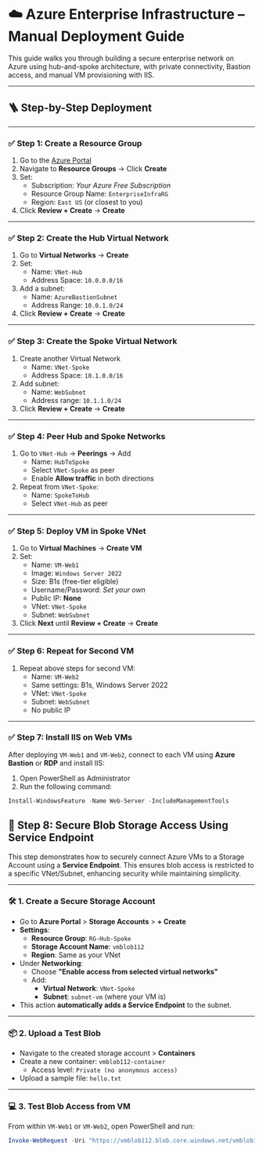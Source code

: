 # ☁️ Azure Enterprise Infrastructure – Manual Deployment Guide

This guide walks you through building a secure enterprise network on Azure using hub-and-spoke architecture, with private connectivity, Bastion access, and manual VM provisioning with IIS.

---

## 🪜 Step-by-Step Deployment

---

### ✅ Step 1: Create a Resource Group
1. Go to the [Azure Portal](https://portal.azure.com)
2. Navigate to **Resource Groups** → Click **Create**
3. Set:
   - Subscription: *Your Azure Free Subscription*
   - Resource Group Name: `EnterpriseInfraRG`
   - Region: `East US` (or closest to you)
4. Click **Review + Create** → **Create**

---

### ✅ Step 2: Create the Hub Virtual Network
1. Go to **Virtual Networks** → **Create**
2. Set:
   - Name: `VNet-Hub`
   - Address Space: `10.0.0.0/16`
3. Add a subnet:
   - Name: `AzureBastionSubnet`
   - Address Range: `10.0.1.0/24`
4. Click **Review + Create** → **Create**

---

### ✅ Step 3: Create the Spoke Virtual Network
1. Create another Virtual Network
   - Name: `VNet-Spoke`
   - Address Space: `10.1.0.0/16`
2. Add subnet:
   - Name: `WebSubnet`
   - Address range: `10.1.1.0/24`
3. Click **Review + Create** → **Create**

---

### ✅ Step 4: Peer Hub and Spoke Networks
1. Go to `VNet-Hub` → **Peerings** → Add
   - Name: `HubToSpoke`
   - Select `VNet-Spoke` as peer
   - Enable **Allow traffic** in both directions
2. Repeat from `VNet-Spoke`:
   - Name: `SpokeToHub`
   - Select `VNet-Hub` as peer

---

### ✅ Step 5: Deploy VM in Spoke VNet
1. Go to **Virtual Machines** → **Create VM**
2. Set:
   - Name: `VM-Web1`
   - Image: `Windows Server 2022`
   - Size: B1s (free-tier eligible)
   - Username/Password: *Set your own*
   - Public IP: **None**
   - VNet: `VNet-Spoke`
   - Subnet: `WebSubnet`
3. Click **Next** until **Review + Create** → **Create**

---

### ✅ Step 6: Repeat for Second VM
1. Repeat above steps for second VM:
   - Name: `VM-Web2`
   - Same settings: B1s, Windows Server 2022
   - VNet: `VNet-Spoke`
   - Subnet: `WebSubnet`
   - No public IP

---

### ✅ Step 7: Install IIS on Web VMs

After deploying `VM-Web1` and `VM-Web2`, connect to each VM using **Azure Bastion** or **RDP** and install IIS:

1. Open PowerShell as Administrator
2. Run the following command:

```powershell
Install-WindowsFeature -Name Web-Server -IncludeManagementTools

```



## 🔐 Step 8: Secure Blob Storage Access Using Service Endpoint

This step demonstrates how to securely connect Azure VMs to a Storage Account using a **Service Endpoint**. This ensures blob access is restricted to a specific VNet/Subnet, enhancing security while maintaining simplicity.

---

### 🛠️ 1. Create a Secure Storage Account

- Go to **Azure Portal** > **Storage Accounts** > **+ Create**
- **Settings**:
  - **Resource Group**: `RG-Hub-Spoke`
  - **Storage Account Name**: `vmblob112`
  - **Region**: Same as your VNet
- Under **Networking**:
  - Choose **"Enable access from selected virtual networks"**
  - Add:
    - **Virtual Network**: `VNet-Spoke`
    - **Subnet**: `subnet-vm` (where your VM is)
- This action **automatically adds a Service Endpoint** to the subnet.

---

### 📦 2. Upload a Test Blob

- Navigate to the created storage account > **Containers**
- Create a new container: `vmblob112-container`
  - Access level: `Private (no anonymous access)`
- Upload a sample file: `hello.txt`

---

### 💻 3. Test Blob Access from VM

From within `VM-Web1` or `VM-Web2`, open PowerShell and run:

```powershell
Invoke-WebRequest -Uri "https://vmblob112.blob.core.windows.net/vmblob112-container/hello.txt" -OutFile "C:\hello.txt"




